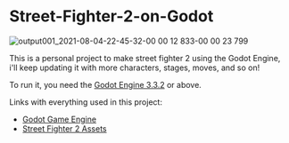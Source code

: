 # Street-Fighter-2-on-Godot

![output001_2021-08-04-22-45-32-00 00 12 833-00 00 23 799](https://user-images.githubusercontent.com/60182775/128280888-4ad3f54c-d9a2-4dbc-81d7-e310a4b6ac4c.gif)

This is a personal project to make street fighter 2 using the Godot Engine, i'll keep updating it with more characters, stages, moves, and so on!

To run it, you need the [Godot Engine 3.3.2](https://godotengine.org/download) or above.


Links with everything used in this project:
<table>
  <tbody>
       <ul>
         <li><a href="https://godotengine.org">Godot Game Engine</a></li>
         <li><a href="https://www.spriters-resource.com/snes/supersf2">Street Fighter 2 Assets</a></li>
       </ul>
  </tbody>
</table>
